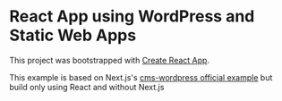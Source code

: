# React App using WordPress and Static Web Apps

This project was bootstrapped with [Create React App](https://github.com/facebook/create-react-app).

This example is based on Next.js's [cms-wordpress official example](https://github.com/vercel/next.js/tree/canary/examples/cms-wordpress) but build only using React and without Next.js
